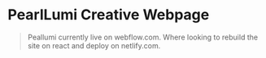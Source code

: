 # PearlLumi Creative Webpage

> Peallumi currently live on webflow.com. Where looking to rebuild the site on react and deploy on netlify.com.